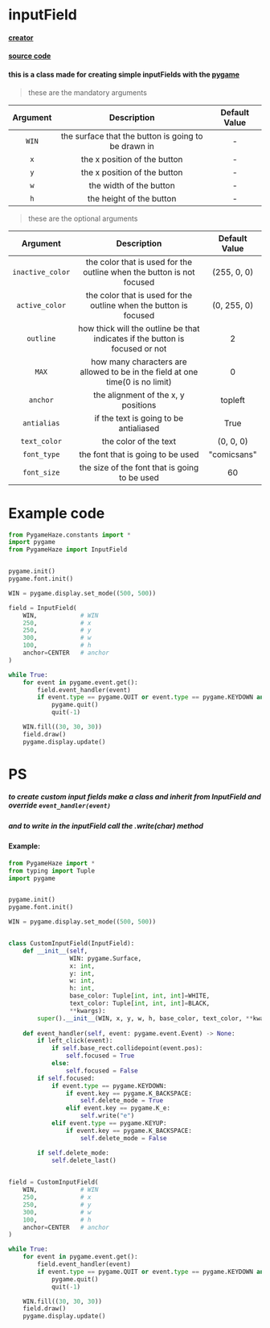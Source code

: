 # inputField

#### [creator](https://github.com/Emc2356)
#### [source code](https://github.com/Emc2356/PygameHazel)

#### this is a class made for creating simple inputFields with the [pygame](https://www.pygame.org)
> these are the mandatory arguments

| Argument | Description | Default Value |
|:----------:|:-------------:|:---------------:|
| `WIN` | the surface that the button is going to be drawn in | - |
| `x` | the x position of the button | - |
| `y` | the x position of the button | - |
| `w` | the width of the button | - |
| `h` | the height of the button | - |
> these are the optional arguments

| Argument | Description | Default Value |
|:----------:|:-------------:|:---------------:|
| `inactive_color` | the color that is used for the outline when the button is not focused | (255, 0, 0) |
| `active_color` | the color that is used for the outline when the button is focused | (0, 255, 0) |
| `outline` | how thick will the outline be that indicates if the button is focused or not | 2 |
| `MAX` | how many characters are allowed to be in the field at one time(0 is no limit) | 0 |
| `anchor` | the alignment of the x, y positions | topleft | 
| `antialias` | if the text is going to be antialiased | True |
| `text_color` | the color of the text | (0, 0, 0) |
| `font_type` | the font that is going to be used | "comicsans" |
| `font_size` | the size of the font that is going to be used | 60 |

# Example code

```python
from PygameHaze.constants import *
import pygame
from PygameHaze import InputField


pygame.init()
pygame.font.init()

WIN = pygame.display.set_mode((500, 500))

field = InputField(
    WIN,            # WIN
    250,            # x
    250,            # y
    300,            # w
    100,            # h
    anchor=CENTER   # anchor
)

while True:
    for event in pygame.event.get():
        field.event_handler(event)
        if event.type == pygame.QUIT or event.type == pygame.KEYDOWN and event.key == pygame.K_ESCAPE:
            pygame.quit()
            quit(-1)

    WIN.fill((30, 30, 30))
    field.draw()
    pygame.display.update()
```

# PS
##### to create custom input fields make a class and inherit from InputField and override `event_handler(event)`
##### and to write in the inputField call the .write(char) method
#### Example:

```python
from PygameHaze import *
from typing import Tuple
import pygame


pygame.init()
pygame.font.init()

WIN = pygame.display.set_mode((500, 500))


class CustomInputField(InputField):
    def __init__(self,
                 WIN: pygame.Surface,
                 x: int,
                 y: int,
                 w: int,
                 h: int,
                 base_color: Tuple[int, int, int]=WHITE,
                 text_color: Tuple[int, int, int]=BLACK,
                 **kwargs):
        super().__init__(WIN, x, y, w, h, base_color, text_color, **kwargs)
    
    def event_handler(self, event: pygame.event.Event) -> None:
        if left_click(event):
            if self.base_rect.collidepoint(event.pos):
                self.focused = True
            else:
                self.focused = False
        if self.focused:
            if event.type == pygame.KEYDOWN:
                if event.key == pygame.K_BACKSPACE:
                    self.delete_mode = True
                elif event.key == pygame.K_e:
                    self.write("e")
            elif event.type == pygame.KEYUP:
                if event.key == pygame.K_BACKSPACE:
                    self.delete_mode = False

        if self.delete_mode:
            self.delete_last()
    

field = CustomInputField(
    WIN,            # WIN
    250,            # x
    250,            # y
    300,            # w
    100,            # h
    anchor=CENTER   # anchor
)

while True:
    for event in pygame.event.get():
        field.event_handler(event)
        if event.type == pygame.QUIT or event.type == pygame.KEYDOWN and event.key == pygame.K_ESCAPE:
            pygame.quit()
            quit(-1)

    WIN.fill((30, 30, 30))
    field.draw()
    pygame.display.update()
```

